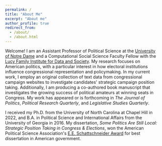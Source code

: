 ```yaml
---
permalink: /
title: "About Me"
excerpt: "About me"
author_profile: true
redirect_from: 
  - /about/
  - /about.html
---
```


Welcome! I am an Assistant Professor of Political Science at the [University of Notre Dame](https://politicalscience.nd.edu/) and a Computational Social Science Faculty Fellow with the [Lucy Family Institute for Data and Society](https://lucyinstitute.nd.edu/). My research focuses on American politics, with a particular interest in how electoral institutions influence congressional representation and policymaking. In my current work, I employ an original collection of text data from congressional campaign websites to investigate candidates' strategic campaign position taking. Additionally, I am producing a co-authored book manuscript that investigates the growing success of political amateurs at winning seats in Congress. My work has appeared or is forthcoming in  *The Journal of Politics*,  *Political Research Quarterly*, and  *Legislative Studies Quarterly*.

I received my Ph.D. from the University of North Carolina at Chapel Hill in 2022, and B.A. in Political Science and International Affairs from the University of Georgia in 2016. My dissertation, *Some Politics Are Still Local: Strategic Position Taking in Congress & Elections*,  won the American Political Science Association's [E.E. Schattschneider Award](https://politicalsciencenow.com/rachel-porter-receives-the-2023-e-e-schattschneider-award/) for best dissertation in American government.


